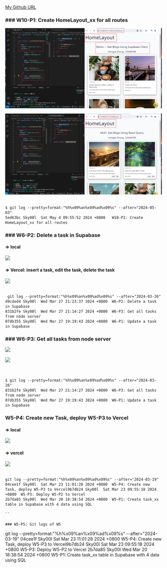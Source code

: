 [My Github URL](https://github.com/Sky00l/1112-wp2-2N_90.git)

### ### W10-P1: Create HomeLayout_xx for all routes
 
![](w10-p1-1.png)
 
![](w10-p1-2.png)

```

$ git log --pretty=format:"%h%x09%an%x09%ad%x09%s" --after="2024-05-03"
5ed63bc Sky00l  Sat May 4 09:55:52 2024 +0800   W10-P1: Create HomeLayout_xx for all routes

```

### ### W6-P2: Delete a task in Supabase
 
#### => local
 
![](w6-p2-1.png)
 
#### => Vercel: insert a task, edit the task, delete the task
 
![](w6-p2-2.png)

```

 git log --pretty=format:"%h%x09%an%x09%ad%x09%s" --after="2024-03-26"
d9cded4 Sky00l  Wed Mar 27 21:23:37 2024 +0800  W6-P2: Delete a task in Supabase
831b2fe Sky00l  Wed Mar 27 21:14:27 2024 +0800  W6-P3: Get all tasks from node server
07db355 Sky00l  Wed Mar 27 19:19:43 2024 +0800  W6-P1: Update a task in Supabase

```

###  ### W6-P3: Get all tasks from node server
 
![](w6-p3-1.png)
 
![](w6-p3-2.png)

```


$ git log --pretty=format:"%h%x09%an%x09%ad%x09%s" --after="2024-03-26"
831b2fe Sky00l  Wed Mar 27 21:14:27 2024 +0800  W6-P3: Get all tasks from node server
07db355 Sky00l  Wed Mar 27 19:19:43 2024 +0800  W6-P1: Update a task in Supabase

```

### W5-P4: Create new Task, deploy W5-P3 to Vercel
 
#### => local
 
![](w5-p4-1.png)
 
#### => vercel
 
![](w5-p4-2.png)

```

git log --pretty=format:"%h%x09%an%x09%ad%x09%s" --after="2024-03-19"
04cee1f Sky00l  Sat Mar 23 11:01:28 2024 +0800  W5-P4: Create new Task, deploy W5-P3 to Vercel9b7db24 Sky00l  Sat Mar 23 09:55:18 2024 +0800  W5-P3: Deploy W5-P2 to Vercel
2b7da85 Sky00l  Wed Mar 20 18:38:54 2024 +0800  W5-P1: Create task_xx table in Supabase with 4 data using SQL

``

### W5-P5: Git logs of W5

```

git log --pretty=format:"%h%x09%an%x09%ad%x09%s" --after="2024-03-19"
04cee1f Sky00l  Sat Mar 23 11:01:28 2024 +0800  W5-P4: Create new Task, deploy W5-P3 to Vercel9b7db24 Sky00l  Sat Mar 23 09:55:18 2024 +0800  W5-P3: Deploy W5-P2 to Vercel
2b7da85 Sky00l  Wed Mar 20 18:38:54 2024 +0800  W5-P1: Create task_xx table in Supabase with 4 data using SQL

```
